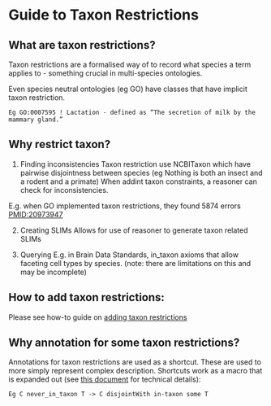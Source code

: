 # Guide to Taxon Restrictions

## What are taxon restrictions?

Taxon restrictions are a formalised way of to record what species a term applies to - something crucial in multi-species ontologies.

Even species neutral ontologies (eg GO) have classes that have implicit taxon restriction.

`Eg GO:0007595 ! Lactation - defined as “The secretion of milk by the mammary gland.”`

## Why restrict taxon?

1. Finding inconsistencies
   Taxon restriction use NCBITaxon which have pairwise disjointness between species (eg Nothing is both an insect and a rodent and a primate)
   When addint taxon constraints, a reasoner can check for inconsistencies.

E.g. when GO implemented taxon restrictions, they found 5874 errors [PMID:20973947](https://pubmed.ncbi.nlm.nih.gov/20973947/)

2. Creating SLIMs
   Allows for use of reasoner to generate taxon related SLIMs

3. Querying
   E.g. in Brain Data Standards, in_taxon axioms that allow faceting cell types by species. (note: there are limitations on this and may be incomplete)

## How to add taxon restrictions:

Please see how-to guide on [adding taxon restrictions](../howto/add-taxon-restrictions.md)

## Why annotation for some taxon restrictions?

Annotations for taxon restrictions are used as a shortcut. These are used to more simply represent complex description.
Shortcuts work as a macro that is expanded out (see [this document](http://owlcollab.github.io/oboformat/doc/obo-syntax.html#7) for technical details):

`Eg C never_in_taxon T -> C disjointWith in-taxon some T`
